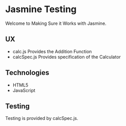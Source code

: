 # Jasmine Testing
Welcome to Making Sure it Works with Jasmine.

## UX

* calc.js Provides the Addition Function
* calcSpec.js Provides specification of the Calculator

## Technologies
* HTML5
* JavaScript

## Testing

Testing is provided by calcSpec.js.
    
